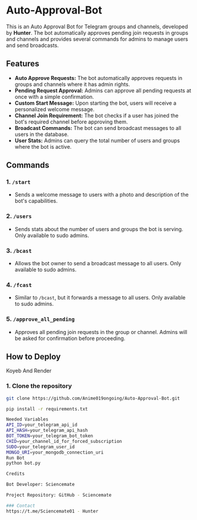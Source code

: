 # Auto-Approval-Bot

This is an Auto Approval Bot for Telegram groups and channels, developed by **Hunter**. The bot automatically approves pending join requests in groups and channels and provides several commands for admins to manage users and send broadcasts.

## Features

- **Auto Approve Requests:** The bot automatically approves requests in groups and channels where it has admin rights.
- **Pending Request Approval:** Admins can approve all pending requests at once with a simple confirmation.
- **Custom Start Message:** Upon starting the bot, users will receive a personalized welcome message.
- **Channel Join Requirement:** The bot checks if a user has joined the bot's required channel before approving them.
- **Broadcast Commands:** The bot can send broadcast messages to all users in the database.
- **User Stats:** Admins can query the total number of users and groups where the bot is active.
  
## Commands

### 1. `/start`
- Sends a welcome message to users with a photo and description of the bot's capabilities.

### 2. `/users`
- Sends stats about the number of users and groups the bot is serving. Only available to sudo admins.

### 3. `/bcast`
- Allows the bot owner to send a broadcast message to all users. Only available to sudo admins.
  
### 4. `/fcast`
- Similar to `/bcast`, but it forwards a message to all users. Only available to sudo admins.

### 5. `/approve_all_pending`
- Approves all pending join requests in the group or channel. Admins will be asked for confirmation before proceeding.

## How to Deploy
Koyeb And Render 

### 1. Clone the repository
```bash
git clone https://github.com/Anime019ongoing/Auto-Approval-Bot.git

pip install -r requirements.txt

Needed Variables
API_ID=your_telegram_api_id
API_HASH=your_telegram_api_hash
BOT_TOKEN=your_telegram_bot_token
CHID=your_channel_id_for_forced_subscription
SUDO=your_telegram_user_id
MONGO_URI=your_mongodb_connection_uri
Run Bot
python bot.py

Credits

Bot Developer: Sciencemate

Project Repository: GitHub - Sciencemate

### Contact
https://t.me/Sciencemate01 - Hunter


